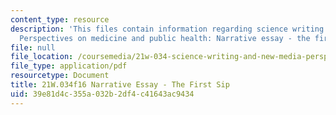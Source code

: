 ```yaml
---
content_type: resource
description: 'This files contain information regarding science writing and new media:
  Perspectives on medicine and public health: Narrative essay - the first sip.'
file: null
file_location: /coursemedia/21w-034-science-writing-and-new-media-perspectives-on-medicine-and-public-health-fall-2016/39e81d4c355a032b2df4c41643ac9434_MIT21W_034F16_TheFirstSip.pdf
file_type: application/pdf
resourcetype: Document
title: 21W.034f16 Narrative Essay - The First Sip
uid: 39e81d4c-355a-032b-2df4-c41643ac9434
---
```

